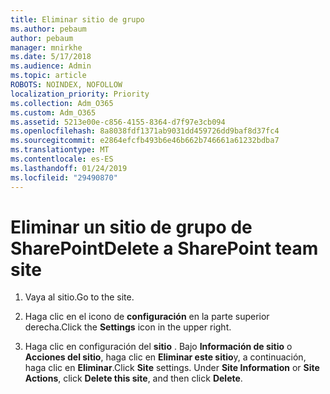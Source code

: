 ```yaml
---
title: Eliminar sitio de grupo
ms.author: pebaum
author: pebaum
manager: mnirkhe
ms.date: 5/17/2018
ms.audience: Admin
ms.topic: article
ROBOTS: NOINDEX, NOFOLLOW
localization_priority: Priority
ms.collection: Adm_O365
ms.custom: Adm_O365
ms.assetid: 5213e00e-c856-4155-8364-d7f97e3cb094
ms.openlocfilehash: 8a8038fdf1371ab9031dd459726dd9baf8d37fc4
ms.sourcegitcommit: e2864efcfb493b6e46b662b746661a61232bdba7
ms.translationtype: MT
ms.contentlocale: es-ES
ms.lasthandoff: 01/24/2019
ms.locfileid: "29490870"
---
```

# <a name="delete-a-sharepoint-team-site"></a><span data-ttu-id="bd863-102">Eliminar un sitio de grupo de SharePoint</span><span class="sxs-lookup"><span data-stu-id="bd863-102">Delete a SharePoint team site</span></span>

1. <span data-ttu-id="bd863-103">Vaya al sitio.</span><span class="sxs-lookup"><span data-stu-id="bd863-103">Go to the site.</span></span>
    
2. <span data-ttu-id="bd863-104">Haga clic en el icono de **configuración** en la parte superior derecha.</span><span class="sxs-lookup"><span data-stu-id="bd863-104">Click the **Settings** icon in the upper right.</span></span> 
    
3. <span data-ttu-id="bd863-p101">Haga clic en configuración del **sitio** . Bajo **Información de sitio** o **Acciones del sitio**, haga clic en **Eliminar este sitio**y, a continuación, haga clic en **Eliminar**.</span><span class="sxs-lookup"><span data-stu-id="bd863-p101">Click **Site** settings. Under **Site Information** or **Site Actions**, click **Delete this site**, and then click **Delete**.</span></span>
    

